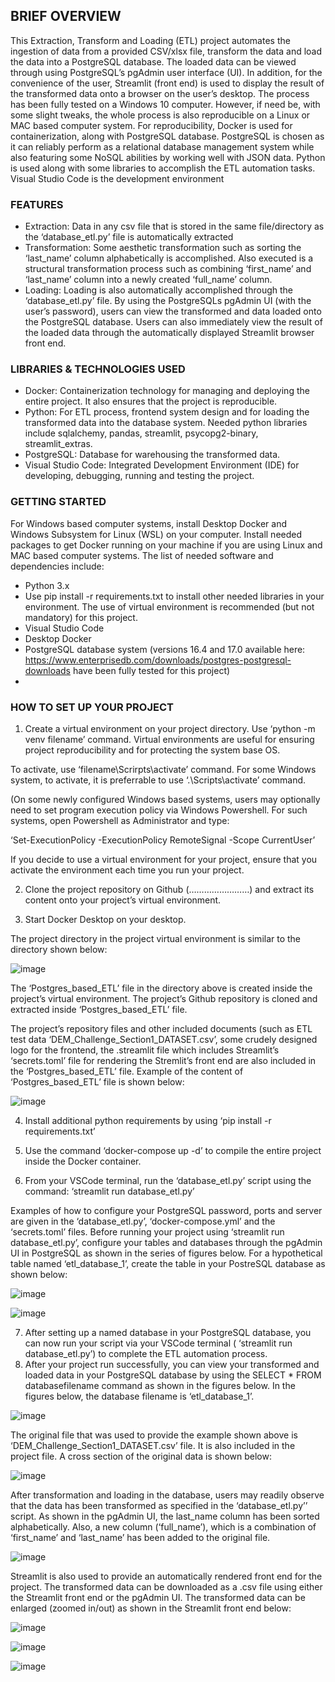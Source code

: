 ## BRIEF OVERVIEW
This Extraction, Transform and Loading (ETL) project automates the ingestion of data from a provided CSV/xlsx file, transform the data and load the data into a PostgreSQL database. 
The loaded data can be viewed through using PostgreSQL’s pgAdmin user interface (UI). In addition, for the convenience of the user, Streamlit (front end) is used to display the result of the transformed data onto a browser on the user’s desktop.
The process has been fully tested on a Windows 10 computer. However, if need be, with some slight tweaks, the whole process is also reproducible on a Linux or MAC based computer system. 
For reproducibility, Docker is used for containerization, along with PostgreSQL database. PostgreSQL is chosen as it can reliably perform as a relational database management system while also featuring some NoSQL abilities by working well with JSON data. Python is used along with some libraries to accomplish the ETL automation tasks. Visual Studio Code is the development environment
### FEATURES
-	Extraction: Data in any csv file that is stored in the same file/directory as the ‘database_etl.py’ file is automatically extracted
-	Transformation: Some aesthetic transformation such as sorting the ‘last_name’ column alphabetically is accomplished. Also executed is a structural transformation process such as combining ‘first_name’ and ‘last_name’ column into a newly created ‘full_name’ column. 
-	Loading: Loading is also automatically accomplished through the ‘database_etl.py’ file. By using the PostgreSQLs pgAdmin UI (with the user’s password), users can view the transformed and data loaded onto the PostgreSQL database. Users can also immediately view the result of the loaded data through the automatically displayed Streamlit browser front end. 
### LIBRARIES & TECHNOLOGIES USED
-	Docker: Containerization technology for managing and deploying the entire project. It also ensures that the project is reproducible.
-	Python: For ETL process, frontend system design and for loading the transformed data into the database system. Needed python libraries include sqlalchemy, pandas, streamlit, psycopg2-binary, streamlit_extras.
-	PostgreSQL: Database for warehousing the transformed data. 
-	Visual Studio Code: Integrated Development Environment (IDE) for developing, debugging, running and testing the project. 
### GETTING STARTED
For Windows based computer systems, install Desktop Docker and Windows Subsystem for Linux (WSL) on your computer. Install needed packages to get Docker running on your machine if you are using Linux and MAC based computer systems. 
The list of needed software and dependencies include:
-	Python 3.x 
-	Use pip install -r requirements.txt to install other needed libraries in your environment. The use of virtual environment is recommended (but not mandatory) for this project.  
-	Visual Studio Code
-	Desktop Docker
-	PostgreSQL database system (versions 16.4 and 17.0 available here:   https://www.enterprisedb.com/downloads/postgres-postgresql-downloads    have been fully tested for this project)
-	
### HOW TO SET UP YOUR PROJECT
1.	Create a virtual environment on your project directory. Use ‘python -m venv filename’ command. Virtual environments are useful for ensuring project reproducibility and for protecting the system base OS.

To activate, use ‘filename\Scrirpts\activate’ command. For some Windows system, to activate, it is preferrable to use ‘.\\Scripts\activate’ command. 

(On some newly configured Windows based systems, users may optionally need to set program execution policy via Windows Powershell.  For such systems, open Powershell as Administrator and type:

‘Set-ExecutionPolicy -ExecutionPolicy RemoteSignal -Scope CurrentUser’

If you decide to use a virtual environment for your project, ensure that you activate the environment each time you run your project. 

2.	Clone the project repository on Github (……………………) and extract its content onto your project’s virtual environment.

3.	Start Docker Desktop on your desktop.

The project directory in the project virtual environment is similar to the directory shown below:

![image](https://github.com/user-attachments/assets/efc98963-a684-46a7-bb3b-9f31411f908d)

The ‘Postgres_based_ETL’ file in the directory above is created inside the project’s virtual environment. The project’s Github repository is cloned and extracted inside ‘Postgres_based_ETL’ file. 

The project’s repository files and other included documents (such as ETL test data ‘DEM_Challenge_Section1_DATASET.csv’, some crudely designed logo for the frontend, the .streamlit file which includes Streamlit’s ‘secrets.toml’ file for rendering the Stremlit’s front end are also included in the ‘Postgres_based_ETL’ file. Example of the content of ‘Postgres_based_ETL’ file is shown below:

![image](https://github.com/user-attachments/assets/8303883d-3393-4ab7-b571-48b30310cd3d)

4.	Install additional python requirements by using ‘pip install -r requirements.txt’

5.	Use the command ‘docker-compose up -d’ to compile the entire project inside the Docker container. 


6.	From your VSCode terminal, run the ‘database_etl.py’ script using the command:
                                                    ‘streamlit run database_etl.py’

Examples of how to configure your PostgreSQL password, ports and server are given in the ‘database_etl.py’, ‘docker-compose.yml’ and the ‘secrets.toml’ files.
Before running your project using ‘streamlit run database_etl.py’, configure your tables and databases through the pgAdmin UI in PostgreSQL as shown in the series of figures below. For a hypothetical table named ‘etl_database_1’, create the table in your PostreSQL database as shown below:


![image](https://github.com/user-attachments/assets/8157198c-93fe-495b-9a05-ac4d71de61e4)


![image](https://github.com/user-attachments/assets/6bd33fe3-d2ad-41b2-b6fa-0ea34e7a37ca)

7.	After setting up a named database in your PostgreSQL database, you can now run your script via your VSCode terminal ( ‘streamlit run database_etl.py’) to complete the ETL automation process. 
8.	After your project run successfully, you can view your transformed and loaded data in your PostgreSQL database by using the SELECT * FROM databasefilename command as shown in the figures below. In the figures below, the database filename is ‘etl_database_1’. 

![image](https://github.com/user-attachments/assets/2634883e-245d-45d1-9680-5a2708e18708)


The original file that was used to provide the example shown above is ‘DEM_Challenge_Section1_DATASET.csv’ file. It is also included in the project file. A cross section of the original data is shown below:

![image](https://github.com/user-attachments/assets/66ed97a3-ac47-44eb-8562-62943facad34)


After transformation and loading in the database, users may readily observe that the data has been transformed as specified in the ‘database_etl.py’’ script. As shown in the pgAdmin UI, the last_name column has been sorted alphabetically. Also, a new column (‘full_name’), which is a combination of ‘first_name’ and ‘last_name’ has been added to the original file. 

![image](https://github.com/user-attachments/assets/5ef81832-686c-497b-8759-5a451bfd12ac)

Streamlit is also used to provide an automatically rendered front end for the project. The transformed data can be downloaded as a .csv file using either the Streamlit front end or the pgAdmin UI. The transformed data can be enlarged (zoomed in/out) as shown in the Streamlit front end below:

![image](https://github.com/user-attachments/assets/8efdeb46-e666-4511-b093-68dadffd2a8b)

![image](https://github.com/user-attachments/assets/dd9c38c7-3398-4765-9732-e17b3ff02bc9)

![image](https://github.com/user-attachments/assets/4fb4afb1-52f9-47ac-9647-04474048c702)













